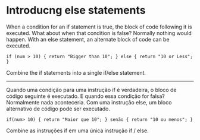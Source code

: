 # Introducng else statements

When a condition for an if statement is true, the block of code following it is executed. What about when that condition is false? Normally nothing would happen. With an else statement, an alternate block of code can be executed.

`if (num > 10) {
  return "Bigger than 10";
} else {
  return "10 or Less";
}`

Combine the if statements into a single if/else statement.

---

Quando uma condição para uma instrução if é verdadeira, o bloco de código seguinte é executado. E quando essa condição for falsa? Normalmente nada aconteceria. Com uma instrução else, um bloco alternativo de código pode ser executado.

`if(num> 10) {
   return "Maior que 10";
} senão {
   return "10 ou menos";
} `

Combine as instruções if em uma única instrução if / else.